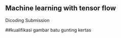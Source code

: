 ## Machine learning with tensor flow

Dicoding Submission

##kualifikasi gambar batu gunting kertas
